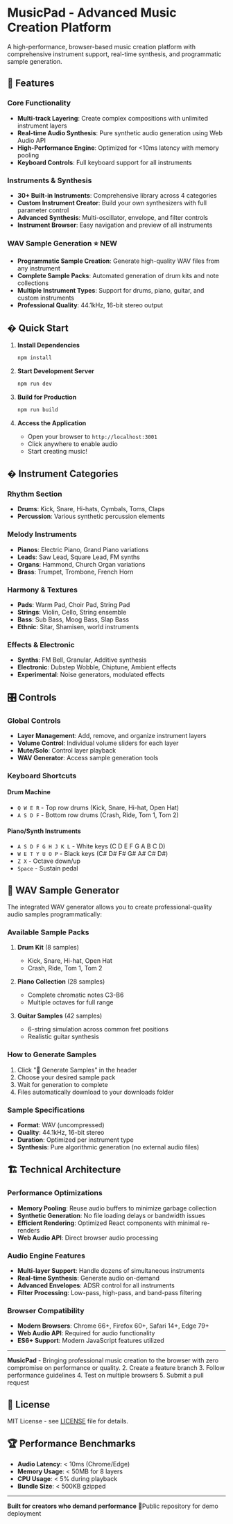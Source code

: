 # MusicPad - Advanced Music Creation Platform

A high-performance, browser-based music creation platform with comprehensive instrument support, real-time synthesis, and programmatic sample generation.

## 🎵 Features

### Core Functionality
- **Multi-track Layering**: Create complex compositions with unlimited instrument layers
- **Real-time Audio Synthesis**: Pure synthetic audio generation using Web Audio API
- **High-Performance Engine**: Optimized for <10ms latency with memory pooling
- **Keyboard Controls**: Full keyboard support for all instruments

### Instruments & Synthesis
- **30+ Built-in Instruments**: Comprehensive library across 4 categories
- **Custom Instrument Creator**: Build your own synthesizers with full parameter control
- **Advanced Synthesis**: Multi-oscillator, envelope, and filter controls
- **Instrument Browser**: Easy navigation and preview of all instruments

### WAV Sample Generation ⭐ NEW
- **Programmatic Sample Creation**: Generate high-quality WAV files from any instrument
- **Complete Sample Packs**: Automated generation of drum kits and note collections
- **Multiple Instrument Types**: Support for drums, piano, guitar, and custom instruments
- **Professional Quality**: 44.1kHz, 16-bit stereo output

## � Quick Start

1. **Install Dependencies**
   ```bash
   npm install
   ```

2. **Start Development Server**
   ```bash
   npm run dev
   ```

3. **Build for Production**
   ```bash
   npm run build
   ```

4. **Access the Application**
   - Open your browser to `http://localhost:3001`
   - Click anywhere to enable audio
   - Start creating music!

## � Instrument Categories

### Rhythm Section
- **Drums**: Kick, Snare, Hi-hats, Cymbals, Toms, Claps
- **Percussion**: Various synthetic percussion elements

### Melody Instruments
- **Pianos**: Electric Piano, Grand Piano variations
- **Leads**: Saw Lead, Square Lead, FM synths
- **Organs**: Hammond, Church Organ variations
- **Brass**: Trumpet, Trombone, French Horn

### Harmony & Textures
- **Pads**: Warm Pad, Choir Pad, String Pad
- **Strings**: Violin, Cello, String ensemble
- **Bass**: Sub Bass, Moog Bass, Slap Bass
- **Ethnic**: Sitar, Shamisen, world instruments

### Effects & Electronic
- **Synths**: FM Bell, Granular, Additive synthesis
- **Electronic**: Dubstep Wobble, Chiptune, Ambient effects
- **Experimental**: Noise generators, modulated effects

## 🎛️ Controls

### Global Controls
- **Layer Management**: Add, remove, and organize instrument layers
- **Volume Control**: Individual volume sliders for each layer
- **Mute/Solo**: Control layer playback
- **WAV Generator**: Access sample generation tools

### Keyboard Shortcuts

#### Drum Machine
- `Q W E R` - Top row drums (Kick, Snare, Hi-hat, Open Hat)
- `A S D F` - Bottom row drums (Crash, Ride, Tom 1, Tom 2)

#### Piano/Synth Instruments
- `A S D F G H J K L` - White keys (C D E F G A B C D)
- `W E T Y U O P` - Black keys (C# D# F# G# A# C# D#)
- `Z X` - Octave down/up
- `Space` - Sustain pedal

## 🔧 WAV Sample Generator

The integrated WAV generator allows you to create professional-quality audio samples programmatically:

### Available Sample Packs
1. **Drum Kit** (8 samples)
   - Kick, Snare, Hi-hat, Open Hat
   - Crash, Ride, Tom 1, Tom 2

2. **Piano Collection** (28 samples)
   - Complete chromatic notes C3-B6
   - Multiple octaves for full range

3. **Guitar Samples** (42 samples)
   - 6-string simulation across common fret positions
   - Realistic guitar synthesis

### How to Generate Samples
1. Click "📁 Generate Samples" in the header
2. Choose your desired sample pack
3. Wait for generation to complete
4. Files automatically download to your downloads folder

### Sample Specifications
- **Format**: WAV (uncompressed)
- **Quality**: 44.1kHz, 16-bit stereo
- **Duration**: Optimized per instrument type
- **Synthesis**: Pure algorithmic generation (no external audio files)

## 🏗️ Technical Architecture

### Performance Optimizations
- **Memory Pooling**: Reuse audio buffers to minimize garbage collection
- **Synthetic Generation**: No file loading delays or bandwidth issues
- **Efficient Rendering**: Optimized React components with minimal re-renders
- **Web Audio API**: Direct browser audio processing

### Audio Engine Features
- **Multi-layer Support**: Handle dozens of simultaneous instruments
- **Real-time Synthesis**: Generate audio on-demand
- **Advanced Envelopes**: ADSR control for all instruments
- **Filter Processing**: Low-pass, high-pass, and band-pass filtering

### Browser Compatibility
- **Modern Browsers**: Chrome 66+, Firefox 60+, Safari 14+, Edge 79+
- **Web Audio API**: Required for audio functionality
- **ES6+ Support**: Modern JavaScript features utilized

---

**MusicPad** - Bringing professional music creation to the browser with zero compromise on performance or quality.
2. Create a feature branch
3. Follow performance guidelines
4. Test on multiple browsers
5. Submit a pull request

## 📄 License

MIT License - see [LICENSE](LICENSE) file for details.

## 🏆 Performance Benchmarks

- **Audio Latency**: < 10ms (Chrome/Edge)
- **Memory Usage**: < 50MB for 8 layers
- **CPU Usage**: < 5% during playback
- **Bundle Size**: < 500KB gzipped

---

**Built for creators who demand performance** 🎵Public repository for demo deployment
